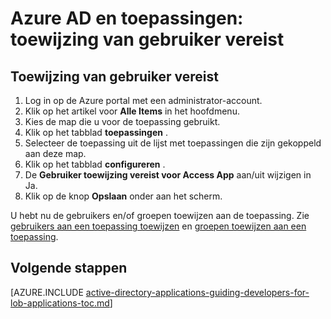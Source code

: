<properties
    pageTitle="Azure AD en toepassingen: Gebruikerstoewijzing vereisen | Microsoft Azure"
    description="Hoe de gebruiker is toegewezen voor Azure toepassingen vereisen."
    services="active-directory"
    documentationCenter=""
    authors="IHenkel"
    manager="femila"
    editor=""/>

<tags
    ms.service="active-directory"
    ms.workload="identity"
    ms.tgt_pltfrm="na"
    ms.devlang="na"
    ms.topic="article"
    ms.date="10/09/2015"
    ms.author="inhenk"/>

# <a name="azure-ad-and-applications-requiring-user-assignment"></a>Azure AD en toepassingen: toewijzing van gebruiker vereist

## <a name="requiring-user-assignment"></a>Toewijzing van gebruiker vereist
1. Log in op de Azure portal met een administrator-account.
2. Klik op het artikel voor **Alle Items** in het hoofdmenu.
3. Kies de map die u voor de toepassing gebruikt.
4. Klik op het tabblad **toepassingen** .
5. Selecteer de toepassing uit de lijst met toepassingen die zijn gekoppeld aan deze map.
6. Klik op het tabblad **configureren** .
7. De **Gebruiker toewijzing vereist voor Access App** aan/uit wijzigen in Ja.
8. Klik op de knop **Opslaan** onder aan het scherm.

U hebt nu de gebruikers en/of groepen toewijzen aan de toepassing. Zie [gebruikers aan een toepassing toewijzen](active-directory-applications-guiding-developers-assigning-users.md) en [groepen toewijzen aan een toepassing](active-directory-applications-guiding-developers-assigning-groups.md).

## <a name="next-steps"></a>Volgende stappen
[AZURE.INCLUDE [active-directory-applications-guiding-developers-for-lob-applications-toc.md](../../includes/active-directory-applications-guiding-developers-for-lob-applications-toc.md)]
